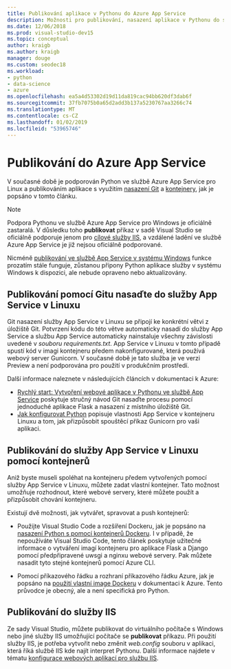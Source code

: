 ```yaml
---
title: Publikování aplikace v Pythonu do Azure App Service
description: Možnosti pro publikování, nasazení aplikace v Pythonu do služby Azure App Service, včetně úložiště Git a kontejnery Linuxu a nasazení do služby IIS.
ms.date: 12/06/2018
ms.prod: visual-studio-dev15
ms.topic: conceptual
author: kraigb
ms.author: kraigb
manager: douge
ms.custom: seodec18
ms.workload:
- python
- data-science
- azure
ms.openlocfilehash: ea5a4d53302d19d11da819cac94bb620df3dab6f
ms.sourcegitcommit: 37fb7075b0a65d2add3b137a5230767aa3266c74
ms.translationtype: MT
ms.contentlocale: cs-CZ
ms.lasthandoff: 01/02/2019
ms.locfileid: "53965746"
---
```

# <a name="publish-to-azure-app-service"></a>Publikování do Azure App Service

V současné době je podporován Python ve službě Azure App Service pro Linux a publikováním aplikace s využitím [nasazení Git](#publish-to-app-service-on-linux-using-git-deploy) a [kontejnery](#publish-to-app-service-on-linux-using-containers), jak je popsáno v tomto článku.

> [!Note]
> Podpora Pythonu ve službě Azure App Service pro Windows je oficiálně zastaralá. V důsledku toho **publikovat** příkaz v sadě Visual Studio se oficiálně podporuje jenom pro [cílové služby IIS](#publish-to-iis), a vzdálené ladění ve službě Azure App Service je již nejsou oficiálně podporované.
>
> Nicméně [publikování ve službě App Service v systému Windows](publish-to-app-service-windows.md) funkce prozatím stále funguje, zůstanou přípony Python aplikace služby v systému Windows k dispozici, ale nebude opraveno nebo aktualizovány.

## <a name="publish-to-app-service-on-linux-using-git-deploy"></a>Publikování pomocí Gitu nasaďte do služby App Service v Linuxu

Git nasazení služby App Service v Linuxu se připojí ke konkrétní větvi z úložiště Git. Potvrzení kódu do této větve automaticky nasadí do služby App Service a službu App Service automaticky nainstaluje všechny závislosti uvedené v *souboru requirements.txt*. App Service v Linuxu v tomto případě spustí kód v imagi kontejneru předem nakonfigurované, která používá webový server Gunicorn. V současné době je tato služba je ve verzi Preview a není podporována pro použití v produkčním prostředí.

Další informace naleznete v následujících článcích v dokumentaci k Azure:

- [Rychlý start: Vytvoření webové aplikace v Pythonu ve službě App Service](/azure/app-service/containers/quickstart-python?toc=%2Fpython%2Fazure%2FTOC.json) poskytuje stručný návod Git nasaďte procesu pomocí jednoduché aplikace Flask a nasazení z místního úložiště Git.
- [Jak konfigurovat Python](/azure/app-service/containers/how-to-configure-python) popisuje vlastnosti App Service v kontejneru Linuxu a tom, jak přizpůsobit spouštěcí příkaz Gunicorn pro vaši aplikaci.

## <a name="publish-to-app-service-on-linux-using-containers"></a>Publikování do služby App Service v Linuxu pomocí kontejnerů

Aniž byste museli spoléhat na kontejneru předem vytvořených pomocí služby App Service v Linuxu, můžete zadat vlastní kontejner. Tato možnost umožňuje rozhodnout, které webové servery, které můžete použít a přizpůsobit chování kontejneru.

Existují dvě možnosti, jak vytvářet, spravovat a push kontejnerů:

- Použijte Visual Studio Code a rozšíření Dockeru, jak je popsáno na [nasazení Python s pomocí kontejnerů Dockeru](https://code.visualstudio.com/docs/python/tutorial-deploy-containers). I v případě, že nepoužíváte Visual Studio Code, tento článek poskytuje užitečné informace o vytváření imagí kontejneru pro aplikace Flask a Django pomocí předpřipravené uwsgi a nginxu webové servery. Pak můžete nasadit tyto stejné kontejnerů pomocí Azure CLI.

- Pomocí příkazového řádku a rozhraní příkazového řádku Azure, jak je popsáno na [použití vlastní image Dockeru](/azure/app-service/containers/tutorial-custom-docker-image) v dokumentaci k Azure. Tento průvodce je obecný, ale a není specifická pro Python.

## <a name="publish-to-iis"></a>Publikování do služby IIS

Ze sady Visual Studio, můžete publikovat do virtuálního počítače s Windows nebo jiné služby IIS umožňující počítače se **publikovat** příkazu. Při použití služby IIS, je potřeba vytvořit nebo změnit *web.config* souboru v aplikaci, která říká službě IIS kde najít interpret Pythonu. Další informace najdete v tématu [konfigurace webových aplikací pro službu IIS](configure-web-apps-for-iis-windows.md).
